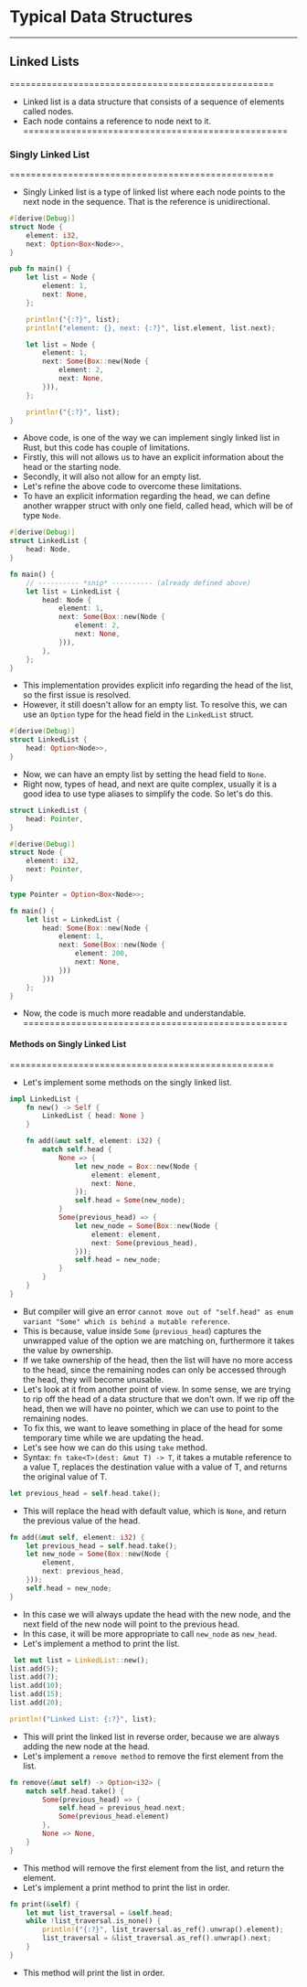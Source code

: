 # Typical Data Structures
--------------------------------------------
## Linked Lists
==================================================
- Linked list is a data structure that consists of a sequence of elements called nodes.
- Each node contains a reference to node next to it.
==================================================
### Singly Linked List
==================================================
- Singly Linked list is a type of linked list where each node points to the next node in the sequence. That is the reference is unidirectional.
```rust
#[derive(Debug)]
struct Node {
    element: i32,
    next: Option<Box<Node>>,
}

pub fn main() {
    let list = Node {
        element: 1,
        next: None,
    };

    println!("{:?}", list);
    println!("element: {}, next: {:?}", list.element, list.next);

    let list = Node {
        element: 1,
        next: Some(Box::new(Node {
            element: 2,
            next: None,
        })),
    };

    println!("{:?}", list);
}
```
- Above code, is one of the way we can implement singly linked list in Rust, but this code has couple of limitations.
- Firstly, this will not allows us to have an explicit information about the head or the starting node.
- Secondly, it will also not allow for an empty list.
- Let's refine the above code to overcome these limitations.
- To have an explicit information regarding the head, we can define another wrapper struct with only one field, called head, which will be of type `Node`.
```rust
#[derive(Debug)]
struct LinkedList {
    head: Node,
}

fn main() {
    // ---------- *snip* ---------- (already defined above)
    let list = LinkedList {
        head: Node {
            element: 1,
            next: Some(Box::new(Node {
                element: 2,
                next: None,
            })),
        },
    };
}
```
- This implementation provides explicit info regarding the head of the list, so the first issue is resolved.
- However, it still doesn't allow for an empty list. To resolve this, we can use an `Option` type for the head field in the `LinkedList` struct.
```rust
#[derive(Debug)]
struct LinkedList {
    head: Option<Node>>,
}
```
- Now, we can have an empty list by setting the head field to `None`.
- Right now, types of head, and next are quite complex, usually it is a good idea to use type aliases to simplify the code. So let's do this.
```rust
struct LinkedList {
    head: Pointer,
}

#[derive(Debug)]
struct Node {
    element: i32,
    next: Pointer,
}

type Pointer = Option<Box<Node>>;

fn main() {
    let list = LinkedList {
        head: Some(Box::new(Node {
            element: 1,
            next: Some(Box::new(Node {
                element: 200,
                next: None,
            }))
        }))
    };
}
```
- Now, the code is much more readable and understandable.
==================================================
#### Methods on Singly Linked List
==================================================
- Let's implement some methods on the singly linked list.
```rust
impl LinkedList {
    fn new() -> Self {
        LinkedList { head: None }
    }

    fn add(&mut self, element: i32) {
        match self.head {
            None => {
                let new_node = Box::new(Node {
                    element: element,
                    next: None,
                });
                self.head = Some(new_node);
            }
            Some(previous_head) => {
                let new_node = Some(Box::new(Node {
                    element: element,
                    next: Some(previous_head),
                }));
                self.head = new_node;
            }
        }
    }
}
```
- But compiler will give an error `cannot move out of "self.head" as enum variant "Some" which is behind a mutable reference`.
- This is because, value inside `Some` (`previous_head`) captures the unwrapped value of the option we are matching on, furthermore it takes the value by ownership.
- If we take ownership of the head, then the list will have no more access to the head, since the remaining nodes can only be accessed through the head, they will become unusable.
- Let's look at it from another point of view. In some sense, we are trying to rip off the head of a data structure that we don't own. If we rip off the head, then we will have no pointer, which we can use to point to the remaining nodes.
- To fix this, we want to leave something in place of the head for some temporary time while we are updating the head.
- Let's see how we can do this using `take` method.
- Syntax: `fn take<T>(dest: &mut T) -> T`, it takes a mutable reference to a value T, replaces the destination value with a value of T, and returns the original value of T.
```rust
let previous_head = self.head.take();
```
- This will replace the head with default value, which is `None`, and return the previous value of the head.
```rust
fn add(&mut self, element: i32) {
    let previous_head = self.head.take();
    let new_node = Some(Box::new(Node {
        element,
        next: previous_head,
    }));
    self.head = new_node;
}
```
- In this case we will always update the head with the new node, and the next field of the new node will point to the previous head.
- In this case, it will be more appropriate to call `new_node` as `new_head`.
- Let's implement a method to print the list.
```rust
 let mut list = LinkedList::new();
list.add(5);
list.add(7);
list.add(10);
list.add(15);
list.add(20);

println!("Linked List: {:?}", list);
```
- This will print the linked list in reverse order, because we are always adding the new node at the head.
- Let's implement a `remove method` to remove the first element from the list.
```rust
fn remove(&mut self) -> Option<i32> {
    match self.head.take() {
        Some(previous_head) => {
            self.head = previous_head.next;
            Some(previous_head.element)
        },
        None => None,
    }
}
```
- This method will remove the first element from the list, and return the element.
- Let's implement a print method to print the list in order.
```rust
fn print(&self) {
    let mut list_traversal = &self.head;
    while !list_traversal.is_none() {
        println!("{:?}", list_traversal.as_ref().unwrap().element);
        list_traversal = &list_traversal.as_ref().unwrap().next;
    }
}
```
- This method will print the list in order.